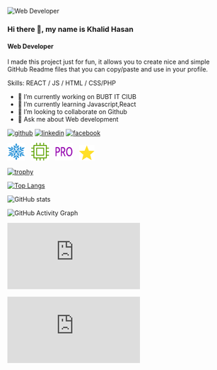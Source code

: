 ![Web Developer](https://media-exp1.licdn.com/dms/image/C4E03AQG-IPJzkio5Ig/profile-displayphoto-shrink_800_800/0/1621149128710?e=1655942400&v=beta&t=U5x1o5iZjT8YNINZtvjBg9f3pqjbr-N1_BTBX6lYnh8)

### Hi there 👋, my name is Khalid Hasan
#### Web Developer

I made this project just for fun, it allows you to create nice and simple GitHub Readme files that you can copy/paste and use in your profile.

Skills: REACT / JS / HTML / CSS/PHP

- 🔭 I’m currently working on BUBT IT ClUB 
- 🌱 I’m currently learning Javascript,React 
- 👯 I’m looking to collaborate on Github 
- 💬 Ask me about Web development 


[<img src='https://cdn.jsdelivr.net/npm/simple-icons@3.0.1/icons/github.svg' alt='github' height='40'>](https://github.com/https://github.com/khalidhassanemon/khalidhassanemon/edit/main/README.md)  [<img src='https://cdn.jsdelivr.net/npm/simple-icons@3.0.1/icons/linkedin.svg' alt='linkedin' height='40'>](https://www.linkedin.com/in/https://www.linkedin.com/in/khaled-hasan-ab230b212//)  [<img src='https://cdn.jsdelivr.net/npm/simple-icons@3.0.1/icons/facebook.svg' alt='facebook' height='40'>](https://www.facebook.com/https://www.facebook.com/kh.emon.33)  

<a href='https://archiveprogram.github.com/'><img src='https://raw.githubusercontent.com/acervenky/animated-github-badges/master/assets/acbadge.gif' width='40' height='40'></a> <a href='https://docs.github.com/en/developers'><img src='https://raw.githubusercontent.com/acervenky/animated-github-badges/master/assets/devbadge.gif' width='40' height='40'></a> <a href='https://github.com/pricing'><img src='https://raw.githubusercontent.com/acervenky/animated-github-badges/master/assets/pro.gif' width='40' height='40'></a> <a href='https://stars.github.com/'><img src='https://raw.githubusercontent.com/acervenky/animated-github-badges/master/assets/starbadge.gif' width='35' height='35'></a> 

[![trophy](https://github-profile-trophy.vercel.app/?username=https://github.com/khalidhassanemon/khalidhassanemon/edit/main/README.md)](https://github.com/ryo-ma/github-profile-trophy)

[![Top Langs](https://github-readme-stats.vercel.app/api/top-langs/?username=https://github.com/khalidhassanemon/khalidhassanemon/edit/main/README.md)](https://github.com/anuraghazra/github-readme-stats)

![GitHub stats](https://github-readme-stats.vercel.app/api?username=https://github.com/khalidhassanemon/khalidhassanemon/edit/main/README.md&show_icons=true)  

![GitHub Activity Graph](https://activity-graph.herokuapp.com/graph?username=https://github.com/khalidhassanemon/khalidhassanemon/edit/main/README.md)  

![GitHub metrics](https://metrics.lecoq.io/https://github.com/khalidhassanemon/khalidhassanemon/edit/main/README.md)  

![Profile views](https://gpvc.arturio.dev/https://github.com/khalidhassanemon/khalidhassanemon/edit/main/README.md)  
